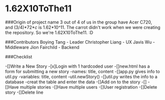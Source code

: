 # 1.62X10ToThe11

###Origin of project name
3 out of 4 of us in the group have Acer C720, and (3/4)\*72\**c* is 1.62\*10^11.
The carrot didn't work when we were creating the repository.
So we're 1.62X10ToThe11. :D

###Contributors
Boying Tang - Leader
Christopher Liang - UX
Javis Wu - Middleware
Jion Fairchild - Backend

###Checklist

-[]Write a New Story
  -[x]Login with 1 hardcoded user
  -[]new.html has a form for submitting a new story
    -names: title, content
  -[]app.py gives info to util.py
    -variables: title, content
    -util.newStory()
  -[]util.py writes the info to a database
    -creat the table and enter the data
-[]Add on to the story
  -[]
-[]Have multiple stories
-[]Have multiple users
-[]User registration
-[]Delete story
-[]Delete line